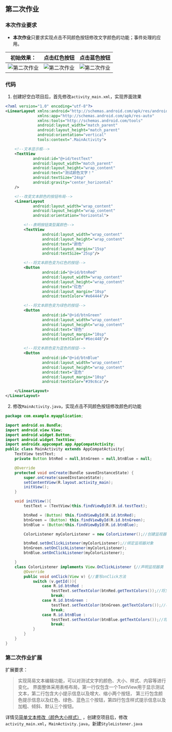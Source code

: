 ## 第二次作业

### 本次作业要求
- **本次作业**只要求实现点击不同颜色按钮修改文字颜色的功能；事件处理的应用。

|初始效果：| 点击红色按钮| 点击蓝色按钮|
| ---- | ---- | ---- |
|![第二次作业](https://github.com/zmgcyu/NCNU_CS_Pioneer/blob/main/%E5%A4%A7%E4%B8%89%E4%B8%8B/Android/img/%E4%BD%9C%E4%B8%9A%E4%BA%8C_1.png)|![第二次作业](https://github.com/zmgcyu/NCNU_CS_Pioneer/blob/main/%E5%A4%A7%E4%B8%89%E4%B8%8B/Android/img/%E4%BD%9C%E4%B8%9A%E4%BA%8C_2.png) | ![第二次作业](https://github.com/zmgcyu/NCNU_CS_Pioneer/blob/main/%E5%A4%A7%E4%B8%89%E4%B8%8B/Android/img/%E4%BD%9C%E4%B8%9A%E4%BA%8C_3.png)|



### 代码

1. 创建好空白项目后，首先修改`activity_main.xml`，实现界面效果
```xml
<?xml version="1.0" encoding="utf-8"?>
<LinearLayout xmlns:android="http://schemas.android.com/apk/res/android"
              xmlns:app="http://schemas.android.com/apk/res-auto"
              xmlns:tools="http://schemas.android.com/tools"
              android:layout_width="match_parent"
              android:layout_height="match_parent"
              android:orientation="vertical"
              tools:context=".MainActivity">

    <!--文本显示框-->
    <TextView
            android:id="@+id/testText"
            android:layout_width="match_parent"
            android:layout_height="wrap_content"
            android:text="测试颜色文字！"
            android:textSize="24sp"
            android:gravity="center_horizontal"
    />

    <!--改变文本颜色的按钮布局-->
    <LinearLayout
            android:layout_width="wrap_content"
            android:layout_height="wrap_content"
            android:orientation="horizontal">

        <!--表明按钮类型属颜色-->
        <TextView
                android:layout_width="wrap_content"
                android:layout_height="wrap_content"
                android:text="颜色"
                android:layout_margin="15sp"
                android:textSize="25sp"/>

        <!--将文本颜色变为红色的按钮-->
        <Button
                android:id="@+id/btnRed"
                android:layout_width="wrap_content"
                android:layout_height="wrap_content"
                android:text="红色"
                android:layout_margin="10sp"
                android:textColor="#e64444"/>

        <!--将文本颜色变为绿色的按钮-->
        <Button
                android:id="@+id/btnGreen"
                android:layout_width="wrap_content"
                android:layout_height="wrap_content"
                android:text="绿色"
                android:layout_margin="10sp"
                android:textColor="#6ec448"/>

        <!--将文本颜色变为蓝色的按钮-->
        <Button
                android:id="@+id/btnBlue"
                android:layout_width="wrap_content"
                android:layout_height="wrap_content"
                android:text="蓝色"
                android:layout_margin="10sp"
                android:textColor="#39c6ca"/>

    </LinearLayout>
</LinearLayout>
```

2. 修改`MainActivity.java`，实现点击不同颜色按钮修改颜色的功能
```java
package com.example.myapplication;

import android.os.Bundle;
import android.view.View;
import android.widget.Button;
import android.widget.TextView;
import androidx.appcompat.app.AppCompatActivity;
public class MainActivity extends AppCompatActivity{
    TextView testText;
    private Button btnRed = null,btnGreen = null,btnBlue = null;

    @Override
    protected void onCreate(Bundle savedInstanceState) {
        super.onCreate(savedInstanceState);
        setContentView(R.layout.activity_main);
        initView();
    }

    void initView(){
        testText = (TextView)this.findViewById(R.id.testText);

        btnRed = (Button) this.findViewById(R.id.btnRed);
        btnGreen = (Button) this.findViewById(R.id.btnGreen);
        btnBlue = (Button)this.findViewById(R.id.btnBlue);

        ColorListener myColorListener = new ColorListener();//创建监视器对象

        btnRed.setOnClickListener(myColorListener);//绑定监视器对象
        btnGreen.setOnClickListener(myColorListener);
        btnBlue.setOnClickListener(myColorListener);

    }
    class ColorListener implements View.OnClickListener {//声明监视器类
        @Override
        public void onClick(View v) {//重写onClick方法
            switch (v.getId()){
                case R.id.btnRed :
                    testText.setTextColor(btnRed.getTextColors());//将文本框内容置为红色
                    break;
                case R.id.btnGreen :
                    testText.setTextColor(btnGreen.getTextColors());//将文本框内容置为绿色
                    break;
                case R.id.btnBlue :
                    testText.setTextColor(btnBlue.getTextColors());//将文本框内容置为蓝色
                    break;
            }
        }
    }
}
```
### 第二次作业扩展
扩展要求：
>实现简易文本编辑功能，可以对测试文字的颜色、大小、样式、内容等进行变化。
>界面整体采用表格布局，第一行仅包含一个TextView用于显示测试文本，第二行包含大小提示信息以及增大、缩小两个按钮，
>第三行包含颜色提示信息以及红色、绿色、蓝色三个按钮，第四行包含样式提示信息以及加粗、倾斜、默认三个按钮。

详情见[简单文本修改（颜色大小样式）](https://github.com/zmgcyu/NCNU_CS_Pioneer/tree/main/%E5%A4%A7%E4%B8%89%E4%B8%8B/Android/%E7%AE%80%E5%8D%95%E6%96%87%E6%9C%AC%E4%BF%AE%E6%94%B9%EF%BC%88%E9%A2%9C%E8%89%B2%E5%A4%A7%E5%B0%8F%E6%A0%B7%E5%BC%8F%EF%BC%89)
，创建空项目后，修改`activity_main.xml`，`MainActivity.java`，新建`StyleListener.java`
